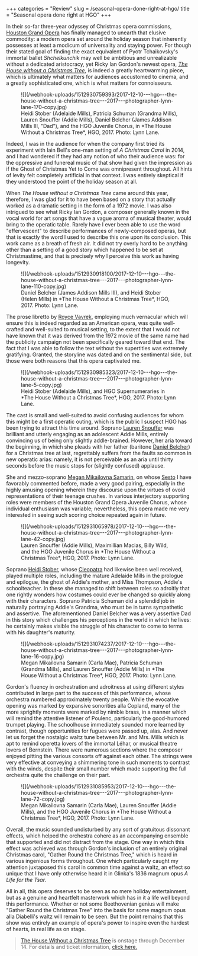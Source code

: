 +++
categories = "Review"
slug = /seasonal-opera-done-right-at-hgo/
title = "Seasonal opera done right at HGO"
+++

In their so-far three-year odyssey of Christmas opera commissions, [Houston Grand Opera](/scene/companies/houston-grand-opera/) has finally managed to unearth that elusive commodity: a modern opera set around the holiday season that inherently possesses at least a modicum of universality and staying power. For though their stated goal of finding the exact equivalent of Pyotr Tchaikovsky's immortal ballet *Shchelkunchik* may well be ambitious and unrealizable without a dedicated aristocracy, yet Ricky Ian Gordon's newest opera, [*The House without a Christmas Tree*](http://www.houstongrandopera.org/the-house-without-a-christmas-tree), is indeed a greatly heartwarming piece, which is ultimately what matters for audiences accustomed to cinema, and a greatly sophisticated one, which is what matters for connoisseurs.

<figure data-type="image">
![](/webhook-uploads/1512930759393/2017-12-10---hgo---the-house-without-a-christmas-tree---2017---photographer-lynn-lane-170-copy.jpg)
<figcaption>Heidi Stober (Adelaide Mills), Patricia Schuman (Grandma Mills), Lauren Snouffer (Addie Mills), Daniel Belcher (James Addison Mills III, "Dad"), and the HGO Juvenile Chorus, in *The House Without a Christmas Tree*, HGO, 2017. Photo: Lynn Lane.</figcaption>
</figure>

Indeed, I was in the audience for when the company first tried its experiment with Iain Bell's one-man setting of *A Christmas Carol* in 2014, and I had wondered if they had any notion of who their audience was: for the oppressive and funereal music of that show had given the impression as if the Ghost of Christmas Yet to Come was omnipresent throughout. All hints of levity felt completely artificial in that context. I was entirely skeptical if they understood the point of the holiday season at all. 

When *The House without a Christmas Tree* came around this year, therefore, I was glad for it to have been based on a story that actually worked as a dramatic setting in the form of a 1972 movie. I was also intrigued to see what Ricky Ian Gordon, a composer generally known in the vocal world for art songs that have a vague aroma of musical theater, would bring to the operatic table. Rarely have I ever been able to use the word "effervescent" to describe performances of newly-composed operas, but that is exactly the word I used to describe this one upon its conclusion. This work came as a breath of fresh air. It did not try overly hard to be anything other than a setting of a good story which happened to be set at Christmastime, and that is precisely why I perceive this work as having longevity.

<figure data-type="image">
![](/webhook-uploads/1512930918100/2017-12-10---hgo---the-house-without-a-christmas-tree---2017---photographer-lynn-lane-110-copy.jpg)
<figcaption>Daniel Belcher (James Addison Mills III), and Heidi Stober (Helen Mills) in *The House Without a Christmas Tree*, HGO, 2017. Photo: Lynn Lane.</figcaption>
</figure>

The prose libretto by [Royce Vavrek](/scene/people/royce-vavrek/), employing much vernacular which will ensure this is indeed regarded as an American opera, was quite well-crafted and well-suited to musical setting, to the extent that I would not have known that it was derived from the 1972 movie of the same name had the publicity campaign not been specifically geared toward that end. The fact that I was able to follow the text without the supertitles was extremely gratifying. Granted, the storyline was dated and on the sentimental side, but those were both reasons that this opera captivated me.

<figure data-type="image">
![](/webhook-uploads/1512930985323/2017-12-10---hgo---the-house-without-a-christmas-tree---2017---photographer-lynn-lane-5-copy.jpg)
<figcaption>Heidi Stober (Adelaide Mills), and HGO Supernumeraries in *The House Without a Christmas Tree*, HGO, 2017. Photo: Lynn Lane.</figcaption>
</figure>

The cast is small and well-suited to avoid confusing audiences for whom this might be a first operatic outing, which is the public I suspect HGO has been trying to attract this time around. Soprano [Lauren Snouffer](/scene/people/lauren-snouffer/) was brilliant and utterly engaging as an adolescent Addie Mills, entirely convincing us of being only slightly addle-brained. However, her aria toward the beginning, in which she pleads with her father (baritone [Daniel Belcher](/scene/people/daniel-belcher/)) for a Christmas tree at last, regrettably suffers from the faults so common in new operatic arias: namely, it is not perceivable as an aria until thirty seconds before the music stops for (slightly confused) applause. 

She and mezzo-soprano [Megan Mikailovna Samarin](/scene/people/megan-mikailovna-samarin/), on whose [Sesto](/opera-is-artifice-giulio-cesares-conquest-of-houston/) I have favorably commented before, made a very good pairing, especially in the highly amusing opening wherein they discourse upon the virtues of ovoid representations of their teenage crushes. In various interjectory supporting roles were members of the Houston Grand Opera Juvenile Chorus, whose individual enthusiasm was variable; nevertheless, this opera made me very interested in seeing such scoring choice repeated again in future. 

<figure data-type="image">
![](/webhook-uploads/1512931065978/2017-12-10---hgo---the-house-without-a-christmas-tree---2017---photographer-lynn-lane-42-copy.jpg)
<figcaption>Lauren Snouffer (Addie Mills), Maximillian Macias, Billy Wild, and the HGO Juvenile Chorus in *The House Without a Christmas Tree*, HGO, 2017. Photo: Lynn Lane.</figcaption>
</figure>

Soprano [Heidi Stober](/scene/people/heidi-stober/), whose [Cleopatra](/opera-is-artifice-giulio-cesares-conquest-of-houston/) had likewise been well received, played multiple roles, including the mature Adelaide Mills in the prologue and epilogue, the ghost of Addie's mother, and Miss Thompson, Addie's schoolteacher. In these she managed to shift between roles so adroitly that one rightly wonders how costumes could ever be changed so quickly along with their characters. Soprano Patricia Schuman did a splendid job in naturally portraying Addie's Grandma, who must be in turns sympathetic and assertive. The aforementioned Daniel Belcher was a very assertive Dad in this story which challenges his perceptions in the world in which he lives: he certainly makes visible the struggle of his character to come to terms with his daughter's maturity.

<figure data-type="image">
![](/webhook-uploads/1512931074237/2017-12-10---hgo---the-house-without-a-christmas-tree---2017---photographer-lynn-lane-16-copy.jpg)
<figcaption>Megan Mikailovna Samarin (Carla Mae), Patricia Schuman (Grandma Mills), and Lauren Snouffer (Addie Mills) in *The House Without a Christmas Tree*, HGO, 2017. Photo: Lynn Lane.</figcaption>
</figure>

Gordon's fluency in orchestration and adroitness at using different styles contributed in large part to the success of this performance, whose orchestra numbered approximately twenty people. While the evocative opening was marked by expansive sonorities alla Copland, many of the more sprightly moments were marked by nimble brass, in a manner which will remind the attentive listener of Poulenc, particularly the good-humored trumpet playing. The schoolhouse immediately sounded more learned by contrast, though opportunities for fugues were passed up, alas. And never let us forget the nostalgic waltz tune between Mr. and Mrs. Mills which is apt to remind operetta lovers of the immortal Léhar, or musical theatre lovers of Bernstein. There were numerous sections where the composer enjoyed pitting the various consorts off against each other. The strings were very effective at conveying a shimmering tone in such moments to contrast with the winds, despite their small number which made supporting the full orchestra quite the challenge on their part. 

<figure data-type="image">
![](/webhook-uploads/1512931085953/2017-12-10---hgo---the-house-without-a-christmas-tree---2017---photographer-lynn-lane-72-copy.jpg)
<figcaption>Megan Mikailovna Samarin (Carla Mae), Lauren Snouffer (Addie Mills), and the HGO Juvenile Chorus in *The House Without a Christmas Tree*, HGO, 2017. Photo: Lynn Lane.</figcaption>
</figure>

Overall, the music sounded undisturbed by any sort of gratuitous dissonant effects, which helped the orchestra cohere as an accompanying ensemble that supported and did not distract from the stage. One way in which this effect was achieved was through Gordon's inclusion of an entirely original Christmas carol, "Gather Round the Christmas Tree," which is heard in various ingenious forms throughout. One which particularly caught my attention juxtaposed this carol in common time against a waltz, an effect so unique that I have only otherwise heard it in Glinka's 1836 magnum opus *A Life for the Tsar*.

All in all, this opera deserves to be seen as no mere holiday entertainment, but as a genuine and heartfelt masterwork which has in it a life well beyond this performance. Whether or not some Beethovenian genius will make "Gather Round the Christmas Tree" into the basis for some magnum opus alla Diabelli's waltz will remain to be seen. But the point remains that this show was entirely an example of opera's power to inspire even the hardest of hearts, in real life as on stage.

>[The House Without a Christmas Tree](http://www.houstongrandopera.org/the-house-without-a-christmas-tree) is onstage through December 14. For details and ticket information, [click here.](http://www.houstongrandopera.org/the-house-without-a-christmas-tree)
